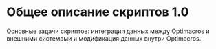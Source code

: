 # Общее описание cкриптов 1.0

Основные задачи скриптов: интеграция данных между Optimacros и внешними системами и модификация данных внутри Optimacros.
